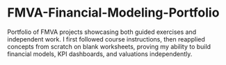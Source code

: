# FMVA-Financial-Modeling-Portfolio
Portfolio of FMVA projects showcasing both guided exercises and independent work. I first followed course instructions, then reapplied concepts from scratch on blank worksheets, proving my ability to build financial models, KPI dashboards, and valuations independently.
